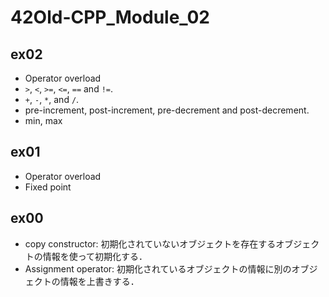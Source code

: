 # 42Old-CPP_Module_02

## ex02
- Operator overload
- `>`, `<`, `>=`, `<=`, `==` and `!=`.
- `+`, `-`, `*`, and `/`.
- pre-increment, post-increment, pre-decrement and post-decrement.
- min, max

## ex01
- Operator overload
- Fixed point

## ex00
- copy constructor: 初期化されていないオブジェクトを存在するオブジェクトの情報を使って初期化する．
- Assignment operator: 初期化されているオブジェクトの情報に別のオブジェクトの情報を上書きする．
